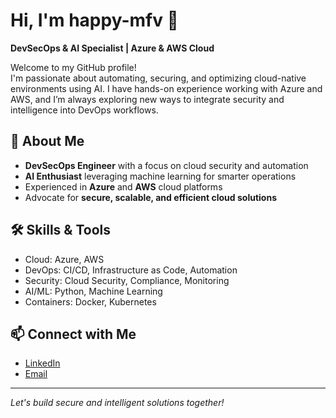 # Hi, I'm happy-mfv 👋

**DevSecOps & AI Specialist | Azure & AWS Cloud**

Welcome to my GitHub profile!  
I'm passionate about automating, securing, and optimizing cloud-native environments using AI. I have hands-on experience working with Azure and AWS, and I’m always exploring new ways to integrate security and intelligence into DevOps workflows.

## 🚀 About Me
- **DevSecOps Engineer** with a focus on cloud security and automation
- **AI Enthusiast** leveraging machine learning for smarter operations
- Experienced in **Azure** and **AWS** cloud platforms
- Advocate for **secure, scalable, and efficient cloud solutions**

## 🛠️ Skills & Tools
- Cloud: Azure, AWS
- DevOps: CI/CD, Infrastructure as Code, Automation
- Security: Cloud Security, Compliance, Monitoring
- AI/ML: Python, Machine Learning
- Containers: Docker, Kubernetes

## 📫 Connect with Me
- [LinkedIn](https://www.linkedin.com/in/happy-mfv)
- [Email](mailto:nguyen.huu.hy@moneyforward.co.jp)

---

*Let's build secure and intelligent solutions together!*
